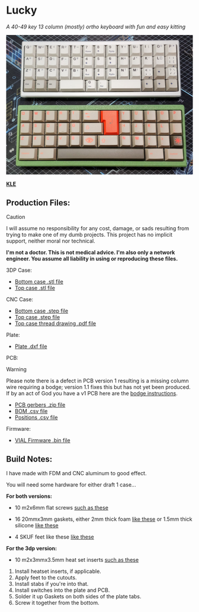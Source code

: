 # Lucky
*A 40-49 key 13 column (mostly) ortho keyboard with fun and easy kitting*

<img src="https://github.com/theycallmeboxy/lucky/blob/main/img/lucky_build-options.jpg" alt="keyborb" width="600"/>

**[KLE](https://www.keyboard-layout-editor.com/##@_name=Lucky%2F_vial&author=theycallmeboxy%3B&@=0,0&=0,1&=0,2&=0,3&=0,4&_c=%23ffb5ec%3B&=0,5&=0,6&=0,7&_c=%23cccccc%3B&=0,8&=0,9&=0,10&=0,11&=0,12&_x:0.25&c=%23ffb5ec&w:1.5%3B&=0,5&_x:0.25&w:1.25&h:2&w2:1.5&h2:1&x2:-0.25%3B&=1,7%3B&@_c=%23cccccc%3B&=1,0&=1,1&=1,2&=1,3&=1,4&_c=%23ffb5ec%3B&=1,5&=1,6&=1,7&_c=%23cccccc%3B&=1,8&=1,9&=1,10&=1,11&=1,12&_x:0.25&c=%23ffb5ec&w:1.75%3B&=1,5%3B&@_c=%23cccccc%3B&=2,0&=2,1&=2,2&=2,3&=2,4&_c=%23ffb5ec%3B&=2,5&=2,6&=2,7&_c=%23cccccc%3B&=2,8&=2,9&=2,10&=2,11&=2,12&_x:0.25&c=%23ffb5ec&w:1.25%3B&=2,5&_w:1.75%3B&=2,7%3B&@_c=%23ffba9c%3B&=3,0&=3,1&=3,2&_c=%23fffaa8&w:2.25%3B&=3,4&=3,5&=3,7&_w:2.75%3B&=3,8&_c=%23a6ffdf%3B&=3,10&=3,11&=3,12%3B&@_y:0.25&c=%23ffba9c&w:1.5%3B&=3,0&_w:1.5%3B&=3,2&_c=%23fffaa8&w:2.75%3B&=3,4&=3,5&=3,7&_w:2.25%3B&=3,8&_c=%23a6ffdf&w:1.5%3B&=3,10&_w:1.5%3B&=3,12%3B&@_y:0.25&x:3&c=%23fffaa8&w:7%3B&=3,5)**

## Production Files:
> [!CAUTION]
> I will assume no responsibility for any cost, damage, or sads resulting from trying to make one of my dumb projects. This project has no implicit support, neither moral nor technical.
> 
> **I'm not a doctor. This is not medical advice. I'm also only a network engineer. You assume all liability in using or reproducing these files.**

3DP Case:
- [Bottom case .stl file](https://github.com/theycallmeboxy/lucky/raw/refs/heads/main/models/draft%201/3dp/Bottom%20Case.stl)
- [Top case .stl file](https://github.com/theycallmeboxy/lucky/raw/refs/heads/main/models/draft%201/3dp/Top%20Case.stl)

CNC Case:
- [Bottom case .step file](https://github.com/theycallmeboxy/lucky/raw/refs/heads/main/models/draft%201/cnc/Bottom%20Case.step)
- [Top case .step file](https://github.com/theycallmeboxy/lucky/raw/refs/heads/models/draft%201/cnc/Top%20Case.step)
- [Top case thread drawing .pdf file](https://github.com/theycallmeboxy/lucky/raw/refs/heads/main/models/draft%201/cnc/Top%20Case%20Drawing.pdf)

Plate:
- [Plate .dxf file](https://github.com/theycallmeboxy/lucky/raw/refs/heads/main/models/draft%201/plate/1.6mm%20plate.dxf)

PCB:
> [!WARNING]
> Please note there is a defect in PCB version 1 resulting is a missing
> column wire requiring a bodge; version 1.1 fixes this but has not yet been produced.  If by an act of God you have a v1 PCB here are the [bodge instructions](https://github.com/theycallmeboxy/lucky/blob/main/img/bodge-instructions.png).

- [PCB gerbers .zip file](https://github.com/theycallmeboxy/lucky/raw/refs/heads/main/pcb/lucky%20v1.1/production/lucky1.1.zip)
- [BOM .csv file](https://github.com/theycallmeboxy/lucky/raw/refs/heads/main/pcb/lucky%20v1.1/production/bom.csv)
- [Positions .csv file](https://github.com/theycallmeboxy/lucky/raw/refs/heads/main/pcb/lucky%20v1.1/production/positions.csv)

Firmware:
- [VIAL Firmware .bin file](https://github.com/theycallmeboxy/lucky/raw/refs/heads/main/firmware/vial/binary/boxy_lucky_vial.bin)
  
## Build Notes:

I have made with FDM and CNC aluminum to good effect.

You will need some hardware for either draft 1 case...

**For both versions:**
 
  - 10 m2x6mm flat screws [such as these     ](https://www.amazon.com/gp/product/B000NHYRAY/)
    
   - 16 20mmx3mm gaskets, either 2mm thick foam   [like    these](https://www.aliexpress.us/item/3256805527606478.html)  or
    1.5mm thick silicone   [like these](https://www.aliexpress.us/item/3256802713311572.html)
    
   - 4 SKUF feet like these  [like    these](https://keeb.io/products/skuf-silicone-rubber-keyboard-feet)
 
 **For the 3dp version:**
 
  - 10 m2x3mmx3.5mm heat set inserts   [such as    these](https://www.amazon.com/gp/product/B0C1ND29M7/)

 1. Install heatset inserts, if applicable.   
 2. Apply feet to the cutouts.
 3. Install stabs if you're into that. 
 4. Install switches into the plate and PCB.
 5. Solder it up Gaskets on both sides of the plate tabs.
 6. Screw it together from the bottom.
